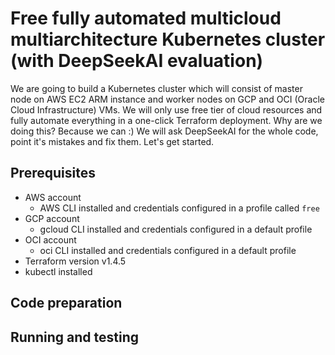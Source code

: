 # Free fully automated multicloud multiarchitecture Kubernetes cluster (with DeepSeekAI evaluation)

We are going to build a Kubernetes cluster which will consist of master node on AWS EC2 ARM instance and worker nodes on GCP and OCI (Oracle Cloud Infrastructure) VMs. We will only use free tier of cloud resources and fully automate everything in a one-click Terraform deployment. Why are we doing this? Because we can :) We will ask DeepSeekAI for the whole code, point it's mistakes and fix them. Let's get started.

## Prerequisites

- AWS account
  - AWS CLI installed and credentials configured in a profile called `free`
- GCP account
  - gcloud CLI installed and credentials configured in a default profile
- OCI account
  - oci CLI installed and credentials configured in a default profile
- Terraform version v1.4.5
- kubectl installed

## Code preparation

## Running and testing
